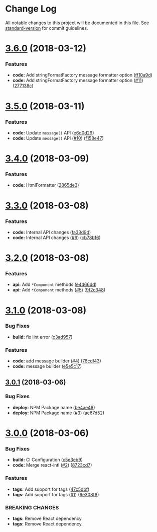# Change Log

All notable changes to this project will be documented in this file. See [standard-version](https://github.com/conventional-changelog/standard-version) for commit guidelines.

<a name="3.6.0"></a>
# [3.6.0](https://github.com/adam-26/intl-format/compare/v3.5.0...v3.6.0) (2018-03-12)


### Features

* **code:** Add stringFormatFactory message formatter option ([ff10a9d](https://github.com/adam-26/intl-format/commit/ff10a9d))
* **code:** Add stringFormatFactory message formatter option ([#11](https://github.com/adam-26/intl-format/issues/11)) ([277138c](https://github.com/adam-26/intl-format/commit/277138c))



<a name="3.5.0"></a>
# [3.5.0](https://github.com/adam-26/intl-format/compare/v3.4.3...v3.5.0) (2018-03-11)


### Features

* **code:** Update `message()` API ([e6d0d29](https://github.com/adam-26/intl-format/commit/e6d0d29))
* **code:** Update `message()` API  ([#10](https://github.com/adam-26/intl-format/issues/10)) ([f158e47](https://github.com/adam-26/intl-format/commit/f158e47))



<a name="3.4.0"></a>
# [3.4.0](https://github.com/adam-26/intl-format/compare/v3.3.0...v3.4.0) (2018-03-09)


### Features

* **code:** HtmlFormatter ([2865de3](https://github.com/adam-26/intl-format/commit/2865de3))



<a name="3.3.0"></a>
# [3.3.0](https://github.com/adam-26/intl-format/compare/v3.2.0...v3.3.0) (2018-03-08)


### Features

* **code:** Internal API changes ([fa33d9d](https://github.com/adam-26/intl-format/commit/fa33d9d))
* **code:** Internal API changes ([#6](https://github.com/adam-26/intl-format/issues/6)) ([cb78b16](https://github.com/adam-26/intl-format/commit/cb78b16))



<a name="3.2.0"></a>
# [3.2.0](https://github.com/adam-26/intl-format/compare/v3.1.0...v3.2.0) (2018-03-08)


### Features

* **api:** Add `*Component` methods ([e4d66dd](https://github.com/adam-26/intl-format/commit/e4d66dd))
* **api:** Add `*Component` methods  ([#5](https://github.com/adam-26/intl-format/issues/5)) ([9f2c348](https://github.com/adam-26/intl-format/commit/9f2c348))



<a name="3.1.0"></a>
# [3.1.0](https://github.com/adam-26/intl-format/compare/v3.0.1...v3.1.0) (2018-03-08)


### Bug Fixes

* **build:** fix lint error ([c3ad957](https://github.com/adam-26/intl-format/commit/c3ad957))


### Features

* **code:** add message builder  ([#4](https://github.com/adam-26/intl-format/issues/4)) ([76cdf43](https://github.com/adam-26/intl-format/commit/76cdf43))
* **code:** message builder ([e5e5c17](https://github.com/adam-26/intl-format/commit/e5e5c17))



<a name="3.0.1"></a>
## [3.0.1](https://github.com/adam-26/intl-format/compare/v3.0.0...v3.0.1) (2018-03-06)


### Bug Fixes

* **deploy:** NPM Package name ([be4ae48](https://github.com/adam-26/intl-format/commit/be4ae48))
* **deploy:** NPM Package name ([#3](https://github.com/adam-26/intl-format/issues/3)) ([ae67d52](https://github.com/adam-26/intl-format/commit/ae67d52))



<a name="3.0.0"></a>
# [3.0.0](https://github.com/adam-26/intl-format/compare/v2.4.0...v3.0.0) (2018-03-06)


### Bug Fixes

* **build:** CI Configuration ([c5e3eb9](https://github.com/adam-26/intl-format/commit/c5e3eb9))
* **code:** Merge react-intl ([#2](https://github.com/adam-26/intl-format/issues/2)) ([8723cd7](https://github.com/adam-26/intl-format/commit/8723cd7))


### Features

* **tags:** Add support for tags ([47c5dbf](https://github.com/adam-26/intl-format/commit/47c5dbf))
* **tags:** Add support for tags  ([#1](https://github.com/adam-26/intl-format/issues/1)) ([6e308f8](https://github.com/adam-26/intl-format/commit/6e308f8))


### BREAKING CHANGES

* **tags:** Remove React dependency.
* **tags:** Remove React dependency.
